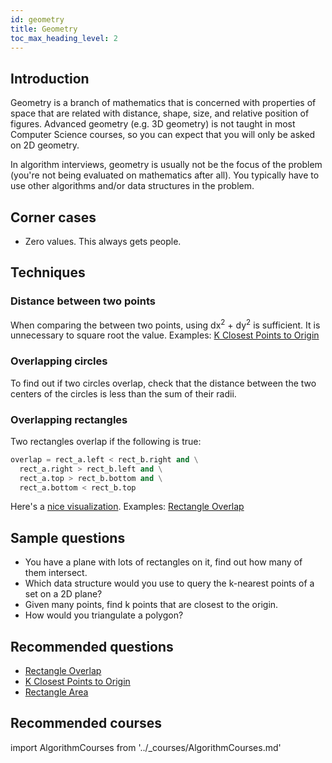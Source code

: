 ```yaml
---
id: geometry
title: Geometry
toc_max_heading_level: 2
---
```


## Introduction

Geometry is a branch of mathematics that is concerned with properties of space that are related with distance, shape, size, and relative position of figures. Advanced geometry (e.g. 3D geometry) is not taught in most Computer Science courses, so you can expect that you will only be asked on 2D geometry.

In algorithm interviews, geometry is usually not be the focus of the problem (you're not being evaluated on mathematics after all). You typically have to use other algorithms and/or data structures in the problem.

## Corner cases

- Zero values. This always gets people.

## Techniques

### Distance between two points

When comparing the between two points, using dx<sup>2</sup> + dy<sup>2</sup> is sufficient. It is unnecessary to square root the value. Examples: [K Closest Points to Origin](https://leetcode.com/problems/k-closest-points-to-origin/)

### Overlapping circles

To find out if two circles overlap, check that the distance between the two centers of the circles is less than the sum of their radii.

### Overlapping rectangles

Two rectangles overlap if the following is true:

```py
overlap = rect_a.left < rect_b.right and \
  rect_a.right > rect_b.left and \
  rect_a.top > rect_b.bottom and \
  rect_a.bottom < rect_b.top
```

Here's a [nice visualization](https://silentmatt.com/rectangle-intersection/). Examples: [Rectangle Overlap](https://leetcode.com/problems/rectangle-overlap/)

## Sample questions

- You have a plane with lots of rectangles on it, find out how many of them intersect.
- Which data structure would you use to query the k-nearest points of a set on a 2D plane?
- Given many points, find k points that are closest to the origin.
- How would you triangulate a polygon?

## Recommended questions

- [Rectangle Overlap](https://leetcode.com/problems/rectangle-overlap/)
- [K Closest Points to Origin](https://leetcode.com/problems/k-closest-points-to-origin/)
- [Rectangle Area](https://leetcode.com/problems/rectangle-area/)

## Recommended courses

import AlgorithmCourses from '../\_courses/AlgorithmCourses.md'

<AlgorithmCourses />
